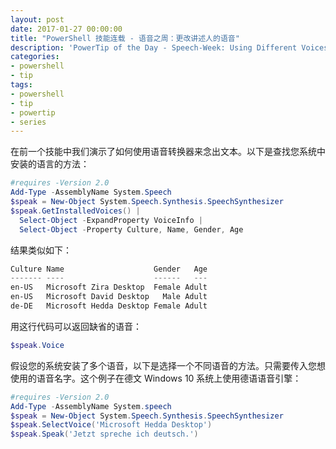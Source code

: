 ```yaml
---
layout: post
date: 2017-01-27 00:00:00
title: "PowerShell 技能连载 - 语音之周：更改讲述人的语音"
description: 'PowerTip of the Day - Speech-Week: Using Different Voices with Speech Synthesizer'
categories:
- powershell
- tip
tags:
- powershell
- tip
- powertip
- series
---
```

在前一个技能中我们演示了如何使用语音转换器来念出文本。以下是查找您系统中安装的语言的方法：

```powershell
#requires -Version 2.0
Add-Type -AssemblyName System.Speech
$speak = New-Object System.Speech.Synthesis.SpeechSynthesizer
$speak.GetInstalledVoices() |
  Select-Object -ExpandProperty VoiceInfo |
  Select-Object -Property Culture, Name, Gender, Age
```

结果类似如下：


```powershell
Culture Name                    Gender   Age
------- ----                    ------   ---
en-US   Microsoft Zira Desktop  Female Adult
en-US   Microsoft David Desktop   Male Adult
de-DE   Microsoft Hedda Desktop Female Adult
```

用这行代码可以返回缺省的语音：

```powershell
$speak.Voice
```
假设您的系统安装了多个语音，以下是选择一个不同语音的方法。只需要传入您想使用的语音名字。这个例子在德文 Windows 10 系统上使用德语语音引擎：

```powershell
#requires -Version 2.0
Add-Type -AssemblyName System.speech
$speak = New-Object System.Speech.Synthesis.SpeechSynthesizer
$speak.SelectVoice('Microsoft Hedda Desktop')
$speak.Speak('Jetzt spreche ich deutsch.')
```

<!--本文国际来源：[Speech-Week: Using Different Voices with Speech Synthesizer](http://community.idera.com/powershell/powertips/b/tips/posts/speech-week-using-different-voices-with-speech-synthesizer)-->
